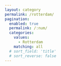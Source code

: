 ```yaml
---
layout: category
permalink: /rotterdam/
pagination: 
  enabled: true
  permalink: /:num/
  categories:
    values:
      - Rotterdam
    matching: all
  # sort_field: 'title'
  # sort_reverse: false
---
```


